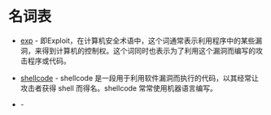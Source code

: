 # 名词表
<!-- MarkdownTOC -->

<!-- /MarkdownTOC -->

* [exp](https://zh.wikipedia.org/wiki/Exploit) - 即Exploit，在计算机安全术语中，这个词通常表示利用程序中的某些漏洞，来得到计算机的控制权。这个词同时也表示为了利用这个漏洞而编写的攻击程序或代码。

* [shellcode](https://zh.wikipedia.org/wiki/Shellcode) - shellcode 是一段用于利用软件漏洞而执行的代码，以其经常让攻击者获得 shell 而得名。shellcode 常常使用机器语言编写。

* []() - 